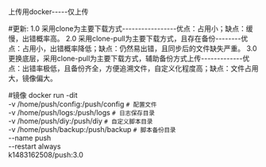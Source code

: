 上传用docker-----仅上传

#更新:
1.0 采用clone为主要下载方式-----------------优点：占用小；缺点：缓慢，出错概率高。
2.0 采用clone-pull为主要下载方式，且存在备份--------优点：占用小，出错概率降低；缺点：仍然易出错，且同步后的文件缺失严重。
3.0 更换底层，采用clone-pull为主要下载方式，辅助备份方式上传-------------优点：出错率极低，且备份齐全，方便追溯文件，自定义化程度高；缺点：文件占用大，镜像偏大。

#镜像
docker run -dit \
-v /home/push/config:/push/config `# 配置文件` \
-v /home/push/logs:/push/logs `# 日志保存目录` \
-v /home/push/diy:/push/diy `# 自定义脚本目录` \
-v /home/push/backup:/push/backup `# 脚本备份目录` \
--name push \
--restart always \
k1483162508/push:3.0